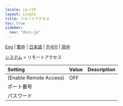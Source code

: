 ```yaml
---
locale: ja-rJP
layout: single
title: リモートアクセス
toc: true
sidebar:
  nav: "docs-jp"
---
```

[Eng](/dancexr/menu/2025.4/system/remote_access) | [繁中](/tw/dancexr/menu/2025.4/system/remote_access) | [日本語](/jp/dancexr/menu/2025.4/system/remote_access) | [한국어](/kr/dancexr/menu/2025.4/system/remote_access) | [简中](/zh/dancexr/menu/2025.4/system/remote_access)

[システム](../menu#システム) > リモートアクセス



| Setting | Value | Description |
| :--- | --- | :--- |
| (Enable Remote Access) | OFF | 
| ポート番号 || 
| パスワード || 
